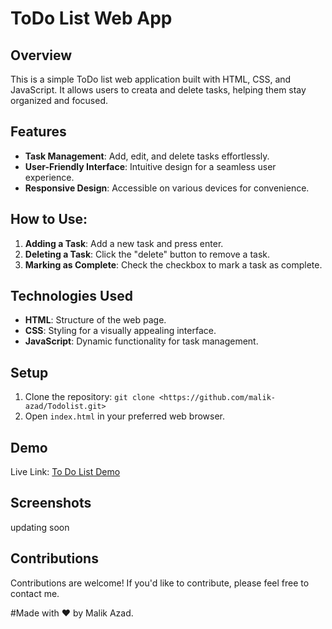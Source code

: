 
# ToDo List Web App

## Overview

This is a simple ToDo list web application built with HTML, CSS, and JavaScript. It allows users to creata and delete tasks, helping them stay organized and focused.

## Features

- **Task Management**: Add, edit, and delete tasks effortlessly.
- **User-Friendly Interface**: Intuitive design for a seamless user experience.
- **Responsive Design**: Accessible on various devices for convenience.

## How to Use:

1. **Adding a Task**: Add a new task and press enter.
3. **Deleting a Task**: Click the "delete" button to remove a task.
4. **Marking as Complete**: Check the checkbox to mark a task as complete.

## Technologies Used

- **HTML**: Structure of the web page.
- **CSS**: Styling for a visually appealing interface.
- **JavaScript**: Dynamic functionality for task management.

## Setup

1. Clone the repository: `git clone <https://github.com/malik-azad/Todolist.git>`
2. Open `index.html` in your preferred web browser.

## Demo

Live Link: [To Do List Demo](https://malik-azad.github.io/todolist/) 

## Screenshots

updating soon

## Contributions

Contributions are welcome! If you'd like to contribute, please feel free to contact me.

#Made with ❤️ by Malik Azad.




